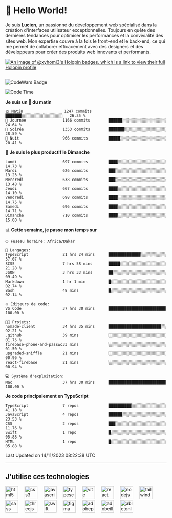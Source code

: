 # 👋 Hello World!

Je suis **Lucien**, un passionné du développement web spécialisé dans la création d'interfaces utilisateur exceptionnelles. Toujours en quête des dernières tendances pour optimiser les performances et la convivialité des sites web. Mon expertise couvre à la fois le front-end et le back-end, ce qui me permet de collaborer efficacement avec des designers et des développeurs pour créer des produits web innovants et performants.

[![An image of @xyhomi3's Holopin badges, which is a link to view their full Holopin profile](https://holopin.me/xyhomi3)](https://holopin.io/@xyhomi3)

##

![CodeWars Badge](https://www.codewars.com/users/xyhomi3/badges/small)

<!--START_SECTION:waka-->
![Code Time](http://img.shields.io/badge/Code%20Time-240%20hrs%2025%20mins-blue)

**Je suis un 🐤 du matin** 

```text
🌞 Matin                  1247 commits        ███████░░░░░░░░░░░░░░░░░░   26.35 % 
🌆 Journée                1166 commits        ██████░░░░░░░░░░░░░░░░░░░   24.64 % 
🌃 Soirée                 1353 commits        ███████░░░░░░░░░░░░░░░░░░   28.59 % 
🌙 Nuit                   966 commits         █████░░░░░░░░░░░░░░░░░░░░   20.41 % 
```
📅 **Je suis le plus productif le Dimanche** 

```text
Lundi                    697 commits         ████░░░░░░░░░░░░░░░░░░░░░   14.73 % 
Mardi                    626 commits         ███░░░░░░░░░░░░░░░░░░░░░░   13.23 % 
Mercredi                 638 commits         ███░░░░░░░░░░░░░░░░░░░░░░   13.48 % 
Jeudi                    667 commits         ████░░░░░░░░░░░░░░░░░░░░░   14.10 % 
Vendredi                 698 commits         ████░░░░░░░░░░░░░░░░░░░░░   14.75 % 
Samedi                   696 commits         ████░░░░░░░░░░░░░░░░░░░░░   14.71 % 
Dimanche                 710 commits         ████░░░░░░░░░░░░░░░░░░░░░   15.00 % 
```


📊 **Cette semaine, je passe mon temps sur** 

```text
🕑︎ Fuseau horaire: Africa/Dakar

💬 Langages: 
TypeScript               21 hrs 24 mins      ██████████████░░░░░░░░░░░   57.07 % 
SCSS                     7 hrs 58 mins       █████░░░░░░░░░░░░░░░░░░░░   21.28 % 
JSON                     3 hrs 33 mins       ██░░░░░░░░░░░░░░░░░░░░░░░   09.49 % 
Markdown                 1 hr 1 min          █░░░░░░░░░░░░░░░░░░░░░░░░   02.74 % 
Bash                     48 mins             █░░░░░░░░░░░░░░░░░░░░░░░░   02.14 % 

🔥 Éditeurs de code: 
VS Code                  37 hrs 30 mins      █████████████████████████   100.00 % 

🐱‍💻 Projets: 
nomade-client            34 hrs 35 mins      ███████████████████████░░   92.21 % 
.github                  39 mins             ░░░░░░░░░░░░░░░░░░░░░░░░░   01.75 % 
firebase-phone-and-passwo33 mins             ░░░░░░░░░░░░░░░░░░░░░░░░░   01.50 % 
upgraded-sniffle         21 mins             ░░░░░░░░░░░░░░░░░░░░░░░░░   00.96 % 
react-firebase           21 mins             ░░░░░░░░░░░░░░░░░░░░░░░░░   00.94 % 

💻 Système d'exploitation: 
Mac                      37 hrs 30 mins      █████████████████████████   100.00 % 
```

**Je code principalement en TypeScript** 

```text
TypeScript               7 repos             ██████████░░░░░░░░░░░░░░░   41.18 % 
JavaScript               4 repos             ██████░░░░░░░░░░░░░░░░░░░   23.53 % 
CSS                      2 repos             ███░░░░░░░░░░░░░░░░░░░░░░   11.76 % 
Swift                    1 repo              █░░░░░░░░░░░░░░░░░░░░░░░░   05.88 % 
HTML                     1 repo              █░░░░░░░░░░░░░░░░░░░░░░░░   05.88 % 
```




 Last Updated on 14/11/2023 08:22:38 UTC
<!--END_SECTION:waka-->
---

## J'utilise ces technologies

<div align="left">
  <img src="https://skillicons.dev/icons?i=html" height="40" alt="html5 logo"  />
  <img width="12" />
  <img src="https://skillicons.dev/icons?i=css" height="40" alt="css3 logo"  />
  <img width="12" />
  <img src="https://skillicons.dev/icons?i=js" height="40" alt="javascript logo"  />
  <img width="12" />
  <img src="https://skillicons.dev/icons?i=ts" height="40" alt="typescript logo"  />
  <img width="12" />
  <img src="https://skillicons.dev/icons?i=vite" height="40" alt="vite logo"  />
  <img width="12" />
  <img src="https://skillicons.dev/icons?i=react" height="40" alt="react logo"  />
  <img width="12" />
  <img src="https://cdn.jsdelivr.net/gh/devicons/devicon/icons/nodejs/nodejs-original.svg" height="40" alt="nodejs logo"  />
  <img width="12" />
  <img src="https://skillicons.dev/icons?i=tailwind" height="40" alt="tailwindcss logo"  />
  <img width="12" />
  <img src="https://skillicons.dev/icons?i=sass" height="40" alt="sass logo"  />
  <img width="12" />
  <img src="https://skillicons.dev/icons?i=threejs" height="40" alt="threejs logo"  />
  <img width="12" />
  <img src="https://skillicons.dev/icons?i=swift" height="40" alt="swift logo"  />
  <img width="12" />
  <img src="https://skillicons.dev/icons?i=figma" height="40" alt="figma logo"  />
  <img width="12" />
  <img src="https://skillicons.dev/icons?i=ps" height="40" alt="adobephotoshop logo"  />
  <img width="12" />
  <img src="https://skillicons.dev/icons?i=ai" height="40" alt="adobeillustrator logo"  />
  <img width="12" />
  <img src="https://skillicons.dev/icons?i=ableton" height="40" alt="abletonlive logo"  />
</div>



